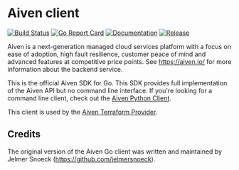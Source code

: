 # Aiven client
[![Build Status](https://travis-ci.org/aiven/terraform-provider-aiven.svg?branch=master)](https://travis-ci.org/aiven/terraform-provider-aiven) [![Go Report Card](https://goreportcard.com/badge/github.com/aiven/aiven-go-client)](https://goreportcard.com/report/github.com/aiven/aiven-go-client) [![Documentation](https://godoc.org/github.com/aiven/aiven-go-client?status.svg)](https://godoc.org/github.com/aiven/aiven-go-client) [![Release](https://img.shields.io/github/release/aiven/aiven-go-client.svg?style=flat-square)](https://github.com/aiven/aiven-go-client/releases)  


Aiven is a next-generation managed cloud services platform with a focus on
ease of adoption, high fault resilience, customer peace of mind and advanced
features at competitive price points. See https://aiven.io/ for more
information about the backend service.

This is the official Aiven SDK for Go. This SDK provides full implementation of
the Aiven API but no command line interface. If you're looking for a command
line client, check out the [Aiven Python Client](https://github.com/aiven/aiven-client/).

This client is used by the [Aiven Terraform Provider](https://github.com/aiven/terraform-provider-aiven).

## Credits

The original version of the Aiven Go client was written and maintained by
Jelmer Snoeck (https://github.com/jelmersnoeck).
